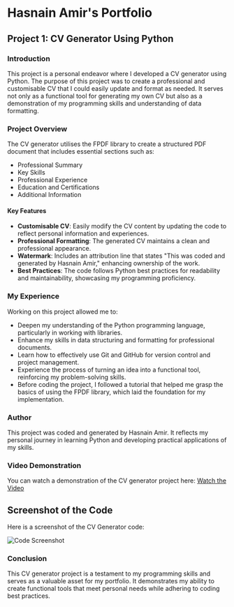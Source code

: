 # Hasnain Amir's Portfolio

## Project 1: CV Generator Using Python
 
### Introduction
This project is a personal endeavor where I developed a CV generator using Python. The purpose of this project was to create a professional and customisable CV that I could easily update and format as needed. It serves not only as a functional tool for generating my own CV but also as a demonstration of my programming skills and understanding of data formatting.

### Project Overview
The CV generator utilises the FPDF library to create a structured PDF document that includes essential sections such as:
- Professional Summary
- Key Skills
- Professional Experience
- Education and Certifications
- Additional Information

#### Key Features
- **Customisable CV**: Easily modify the CV content by updating the code to reflect personal information and experiences.
- **Professional Formatting**: The generated CV maintains a clean and professional appearance.
- **Watermark**: Includes an attribution line that states "This was coded and generated by Hasnain Amir," enhancing ownership of the work.
- **Best Practices**: The code follows Python best practices for readability and maintainability, showcasing my programming proficiency.

### My Experience
Working on this project allowed me to:
- Deepen my understanding of the Python programming language, particularly in working with libraries.
- Enhance my skills in data structuring and formatting for professional documents.
- Learn how to effectively use Git and GitHub for version control and project management.
- Experience the process of turning an idea into a functional tool, reinforcing my problem-solving skills.
- Before coding the project, I followed a tutorial that helped me grasp the basics of using the FPDF library, which laid the foundation for my implementation.

### Author
This project was coded and generated by Hasnain Amir. It reflects my personal journey in learning Python and developing practical applications of my skills.

### Video Demonstration
You can watch a demonstration of the CV generator project here: [Watch the Video](https://youtu.be/S3drFNRe5cI)

## Screenshot of the Code
Here is a screenshot of the CV Generator code:

![Code Screenshot](https://i.imgur.com/AdCNkVX.png)

### Conclusion
This CV generator project is a testament to my programming skills and serves as a valuable asset for my portfolio. It demonstrates my ability to create functional tools that meet personal needs while adhering to coding best practices.
